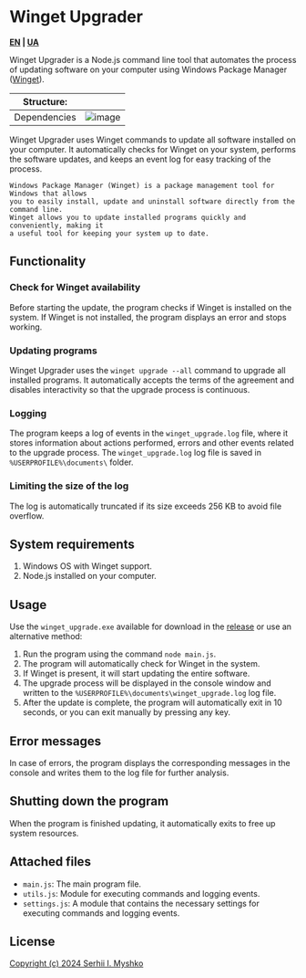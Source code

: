 # Winget Upgrader

**[EN](https://github.com/sergeiown/Winget_Upgrade/blob/main/readme.md) | [UA](https://github.com/sergeiown/Winget_Upgrade/blob/main/readme_ua.md)**

Winget Upgrader is a Node.js command line tool that automates the process of updating software on your computer using Windows Package Manager ([Winget](https://learn.microsoft.com/en-us/windows/package-manager/winget/)).

| Structure: |  |
| --- | --- |
| Dependencies | ![image](https://github.com/sergeiown/Winget_Upgrade/assets/112722061/978c9947-0c51-4930-b8f3-0599bab2ef03) |

Winget Upgrader uses Winget commands to update all software installed on your computer. It automatically checks for Winget on your system, performs the software updates, and keeps an event log for easy tracking of the process.

```
Windows Package Manager (Winget) is a package management tool for Windows that allows
you to easily install, update and uninstall software directly from the command line.
Winget allows you to update installed programs quickly and conveniently, making it
a useful tool for keeping your system up to date.
```

## Functionality

### Check for Winget availability
Before starting the update, the program checks if Winget is installed on the system. If Winget is not installed, the program displays an error and stops working.

### Updating programs
Winget Upgrader uses the `winget upgrade --all` command to upgrade all installed programs. It automatically accepts the terms of the agreement and disables interactivity so that the upgrade process is continuous.

### Logging
The program keeps a log of events in the `winget_upgrade.log` file, where it stores information about actions performed, errors and other events related to the upgrade process.
The `winget_upgrade.log` log file is saved in `%USERPROFILE%\documents\` folder.

### Limiting the size of the log
The log is automatically truncated if its size exceeds 256 KB to avoid file overflow.

## System requirements

1. Windows OS with Winget support.
2. Node.js installed on your computer.

## Usage

Use the `winget_upgrade.exe` available for download in the [release](https://github.com/sergeiown/Winget_Upgrade/releases) or use an alternative method:

1. Run the program using the command `node main.js`.
2. The program will automatically check for Winget in the system.
3. If Winget is present, it will start updating the entire software.
4. The upgrade process will be displayed in the console window and written to the `%USERPROFILE%\documents\winget_upgrade.log` log file.
5. After the update is complete, the program will automatically exit in 10 seconds, or you can exit manually by pressing any key.

## Error messages

In case of errors, the program displays the corresponding messages in the console and writes them to the log file for further analysis.

## Shutting down the program

When the program is finished updating, it automatically exits to free up system resources.

## Attached files

- `main.js`: The main program file.
- `utils.js`: Module for executing commands and logging events.
- `settings.js`: A module that contains the necessary settings for executing commands and logging events.

## License

[Copyright (c) 2024 Serhii I. Myshko](https://github.com/sergeiown/Winget_Upgrade/blob/main/LICENSE)
